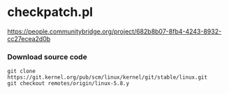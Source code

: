 # checkpatch.pl
https://people.communitybridge.org/project/682b8b07-8fb4-4243-8932-cc27ecea2d0b

### Download source code
```
git clone https://git.kernel.org/pub/scm/linux/kernel/git/stable/linux.git
git checkout remotes/origin/linux-5.8.y
```
